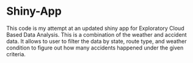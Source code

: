# Shiny-App

This code is my attempt at an updated shiny app for Exploratory Cloud Based Data Analysis. This is a combination of the weather and accident data. 
It allows to user to filter the data by state, route type, and weather condition to figure out how many accidents happened under the given
criteria.
